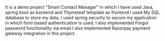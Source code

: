 It is a demo project "Smart Contact Manager" in which I have used Java, spring boot as backend and Thymeleaf template as frontend.I used My SQL database to store my data.
I used spring security to secure my application in which form based authentication is used. I also implemented Forgot password functionality via email.I also implemented
Razorpay payment gateway integration in this project.
